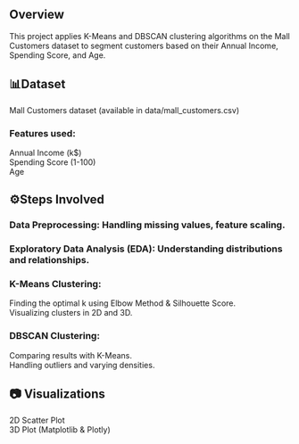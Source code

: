  ## Overview
This project applies K-Means and DBSCAN clustering algorithms on the Mall Customers dataset to segment customers based on their Annual Income, Spending Score, and Age.

## 📊Dataset
Mall Customers dataset (available in data/mall_customers.csv)
### Features used:  
Annual Income (k$)  
Spending Score (1-100)  
Age  
## ⚙️Steps Involved  
### Data Preprocessing: Handling missing values, feature scaling. 

### Exploratory Data Analysis (EDA): Understanding distributions and relationships.  

### K-Means Clustering:  
Finding the optimal k using Elbow Method & Silhouette Score.  
Visualizing clusters in 2D and 3D.  

### DBSCAN Clustering:  
Comparing results with K-Means.  
Handling outliers and varying densities.  
## 📷 Visualizations  
2D Scatter Plot  
3D Plot (Matplotlib & Plotly)
